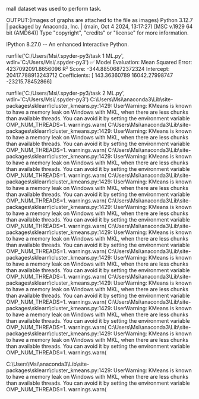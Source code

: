 mall dataset was used to perform task.

OUTPUT:(images of graphs are attached to the file as images)
Python 3.12.7 | packaged by Anaconda, Inc. | (main, Oct  4 2024, 13:17:27) [MSC v.1929 64 bit (AMD64)]
Type "copyright", "credits" or "license" for more information.

IPython 8.27.0 -- An enhanced Interactive Python.

runfile('C:/Users/Msi/.spyder-py3/task 1 ML.py', wdir='C:/Users/Msi/.spyder-py3')
✅ Model Evaluation:
Mean Squared Error: 4237092091.8656096
R² Score: -344.88506872372324
Intercept: 20417.788913243712
Coefficients: [   143.36360789  16042.27998747 -23215.78452866]



runfile('C:/Users/Msi/.spyder-py3/task 2 ML.py', wdir='C:/Users/Msi/.spyder-py3')
C:\Users\Msi\anaconda3\Lib\site-packages\sklearn\cluster\_kmeans.py:1429: UserWarning: KMeans is known to have a memory leak on Windows with MKL, when there are less chunks than available threads. You can avoid it by setting the environment variable OMP_NUM_THREADS=1.
  warnings.warn(
C:\Users\Msi\anaconda3\Lib\site-packages\sklearn\cluster\_kmeans.py:1429: UserWarning: KMeans is known to have a memory leak on Windows with MKL, when there are less chunks than available threads. You can avoid it by setting the environment variable OMP_NUM_THREADS=1.
  warnings.warn(
C:\Users\Msi\anaconda3\Lib\site-packages\sklearn\cluster\_kmeans.py:1429: UserWarning: KMeans is known to have a memory leak on Windows with MKL, when there are less chunks than available threads. You can avoid it by setting the environment variable OMP_NUM_THREADS=1.
  warnings.warn(
C:\Users\Msi\anaconda3\Lib\site-packages\sklearn\cluster\_kmeans.py:1429: UserWarning: KMeans is known to have a memory leak on Windows with MKL, when there are less chunks than available threads. You can avoid it by setting the environment variable OMP_NUM_THREADS=1.
  warnings.warn(
C:\Users\Msi\anaconda3\Lib\site-packages\sklearn\cluster\_kmeans.py:1429: UserWarning: KMeans is known to have a memory leak on Windows with MKL, when there are less chunks than available threads. You can avoid it by setting the environment variable OMP_NUM_THREADS=1.
  warnings.warn(
C:\Users\Msi\anaconda3\Lib\site-packages\sklearn\cluster\_kmeans.py:1429: UserWarning: KMeans is known to have a memory leak on Windows with MKL, when there are less chunks than available threads. You can avoid it by setting the environment variable OMP_NUM_THREADS=1.
  warnings.warn(
C:\Users\Msi\anaconda3\Lib\site-packages\sklearn\cluster\_kmeans.py:1429: UserWarning: KMeans is known to have a memory leak on Windows with MKL, when there are less chunks than available threads. You can avoid it by setting the environment variable OMP_NUM_THREADS=1.
  warnings.warn(
C:\Users\Msi\anaconda3\Lib\site-packages\sklearn\cluster\_kmeans.py:1429: UserWarning: KMeans is known to have a memory leak on Windows with MKL, when there are less chunks than available threads. You can avoid it by setting the environment variable OMP_NUM_THREADS=1.
  warnings.warn(
C:\Users\Msi\anaconda3\Lib\site-packages\sklearn\cluster\_kmeans.py:1429: UserWarning: KMeans is known to have a memory leak on Windows with MKL, when there are less chunks than available threads. You can avoid it by setting the environment variable OMP_NUM_THREADS=1.
  warnings.warn(
C:\Users\Msi\anaconda3\Lib\site-packages\sklearn\cluster\_kmeans.py:1429: UserWarning: KMeans is known to have a memory leak on Windows with MKL, when there are less chunks than available threads. You can avoid it by setting the environment variable OMP_NUM_THREADS=1.
  warnings.warn(


C:\Users\Msi\anaconda3\Lib\site-packages\sklearn\cluster\_kmeans.py:1429: UserWarning: KMeans is known to have a memory leak on Windows with MKL, when there are less chunks than available threads. You can avoid it by setting the environment variable OMP_NUM_THREADS=1.
  warnings.warn(


